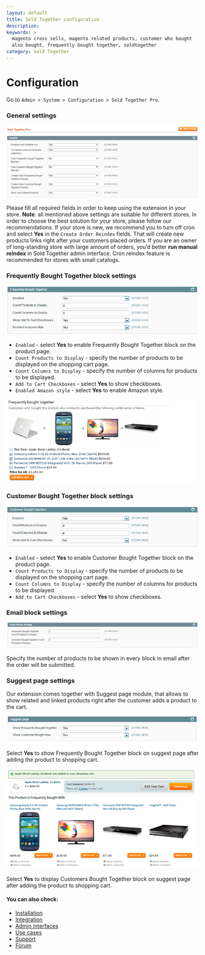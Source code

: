 ```yaml
---
layout: default
title: Sold Together configuration
description:
keywords: >
  magento cross sells, magento related products, customer who bought
  also bought, frequently bought together, soldtogether
category: Sold Together
---
```


# Configuration

Go to `Admin > System > Configuration > Sold Together Pro`.

### General settings

![General settings](/images/m1/extensions/soldtogether/general.png)

Please fill all required fields in order to keep using the extension in your store. 
**Note**: all mentioned above settings are suitable for different stores. In order to choose the best solution for your store, please follow our recommendations. If your store is new, we recommend you to turn off cron and select **Yes** in the `Create Order Reindex` fields. That will create new products links right after your customers placed orders. If you are an owner of long-standing store with large amount of orders, you’d better **run manual reindex** in Sold Together admin interface. Cron reindex feature is recommended for stores with small catalogs.

### Frequently Bought Together block settings

![General settings](/images/m1/extensions/soldtogether/frequentlyboughtsettings.png)

-   `Enabled` - select **Yes** to enable Frequently Bought Together block on the product page.
-   `Count Products to Display` - specify the number of products to be displayed on the shopping cart page.
-   `Count Columns to Display` - specify the number of columns for products to be displayed.
-   `Add to Cart Checkboxes` - select **Yes** to show checkboxes.
-   `Enabled Amazon style` - select **Yes** to enable Amazon style.

![General settings](/images/m1/extensions/soldtogether/amazon-style.png)

### Customer Bought Together block settings

![General settings](/images/m1/extensions/soldtogether/customboughtsettings.png)

-   `Enabled` - select **Yes** to enable Customer Bought Together block on the product page.
-   `Count Products to Display` - specify the number of products to be displayed on the shopping cart page.
-   `Count Columns to Display` - specify the number of columns for products to be displayed.
-   `Add to Cart Checkboxes` - select **Yes** to show checkboxes.

### Email block settings

![General settings](/images/m1/extensions/soldtogether/email-block-settings.png)

Specify the number of products to be shown in every block in email after the order will be  submitted.

### Suggest page settings

Our extension comes together with Suggest page module, that allows to show related and linked products right after the customer adds a product to the cart.

![General settings](/images/m1/extensions/soldtogether/suggest-page.png)

Select **Yes** to show Frequently Bought Together block on suggest page after adding the product to shopping cart.

![General settings](/images/m1/extensions/soldtogether/block-on-suggest-page.png)

Select **Yes** to display Customers Bought Together block on suggest page after adding the product to shopping cart.

#### You can also check:

*   [Installation](../installation/)
*   [Integration](../integration/)
*   [Admin interfaces](../admin-interfaces/)
*   [Use cases](../use-cases/)
*   [Support](https://swissuplabs.com/contacts/)
*   [Forum](https://swissuplabs.com/magento-forum/)